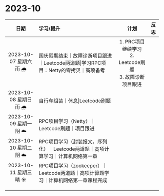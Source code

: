 # 2023-10

|           日期           | 学习/提升                                                    |                             计划                             | 反思 |
| :----------------------: | :----------------------------------------------------------- | :----------------------------------------------------------: | :--: |
| 2023-10-07 星期六  雨  🌧️ | 国庆假期结束｜故障诊断项目跟进｜Leetcode两道题\|学习RPC项目：Netty的零拷贝｜高项备考 | 1. PRC项目继续学习<br>2. Leetcode刷题<br>3. 故障诊断项目跟进<br> |      |
| 2023-10-08 星期日  雨  🌧️ | 自行车组装｜休息\|Leetcode刷题                               |                                                              |      |
| 2023-10-09 星期一  阴  ☁️ | RPC项目学习（Netty）｜Leetcode刷题｜项目跟进                 |                                                              |      |
| 2023-10-10 星期二  阴  ☁️ | RPC项目学习（封装报文，序列化）｜Leetcode两道题｜高项计算学习｜计算机网络第一章 |                                                              |      |
| 2023-10-11 星期三  晴 ☀️  | RPC项目学习（zookeeper）｜Leetcode两道题｜高项计算题学习｜计算机网络第一章课程完成 |                                                              |      |
|                          |                                                              |                                                              |      |
|                          |                                                              |                                                              |      |
|                          |                                                              |                                                              |      |



